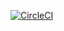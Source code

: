 [![CircleCI](https://dl.circleci.com/status-badge/img/gh/Gabi1M/coconut/tree/master.svg?style=svg&circle-token=00f98155763f89e32dd019e3c99066ac68dcd0f0)](https://dl.circleci.com/status-badge/redirect/gh/Gabi1M/coconut/tree/master)